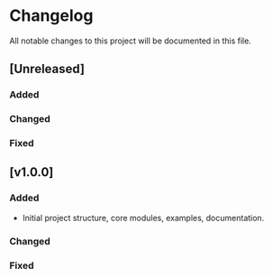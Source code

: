 # Changelog

All notable changes to this project will be documented in this file.

## [Unreleased]
### Added
### Changed
### Fixed

## [v1.0.0]
### Added
- Initial project structure, core modules, examples, documentation.
### Changed
### Fixed
